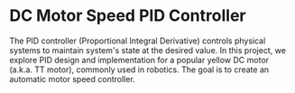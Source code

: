 # DC Motor Speed PID Controller
The PID controller (Proportional Integral Derivative) controls physical systems to
maintain system's state at the desired value. In this project, we explore PID design and
implementation for a popular yellow DC motor (a.k.a. TT motor), commonly used in
robotics.
The goal is to create an automatic motor speed controller.
